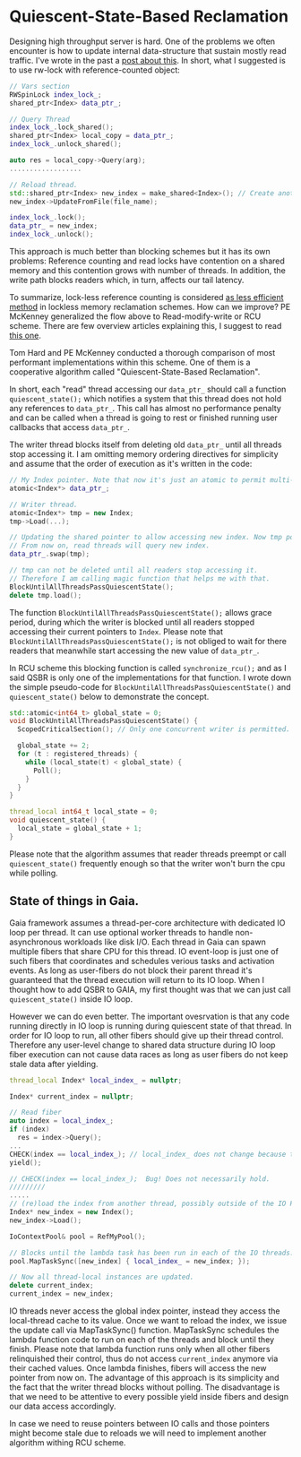 # Quiescent-State-Based Reclamation

Designing high throughput server is hard. One of the problems we often encounter is
how to update internal data-structure that sustain mostly read traffic.
I've wrote in the past a [post about this](http://www.romange.com/2017/09/29/reloading-data-structures-under-high-throughput/).
In short, what I suggested is to use rw-lock with reference-counted object:

```cpp
// Vars section
RWSpinLock index_lock_;
shared_ptr<Index> data_ptr_;

// Query Thread
index_lock_.lock_shared();
shared_ptr<Index> local_copy = data_ptr_;
index_lock_.unlock_shared();

auto res = local_copy->Query(arg);
..................

// Reload thread.
std::shared_ptr<Index> new_index = make_shared<Index>(); // Create another index object.
new_index->UpdateFromFile(file_name);

index_lock_.lock();
data_ptr_ = new_index;
index_lock_.unlock();
```

This approach is much better than blocking schemes but it has its own problems: Reference counting and
read locks have contention on a shared memory and this contention grows with number of threads.
In addition, the write path blocks readers which, in turn, affects our tail latency.

To summarize, lock-less reference counting is considered [as less efficient method](http://www2.rdrop.com/~paulmck/RCU/hart_ipdps06_slides.pdf) in lockless
memory reclamation schemes. How can we improve? PE McKenney generalized the flow above to
Read-modify-write or RCU scheme. There are few overview articles explaining this, I suggest to read
[this one](https://kukuruku.co/post/lock-free-data-structures-the-inside-rcu).

Tom Hard and PE McKenney conducted a thorough comparison of most performant implementations
within this scheme. One of them is a cooperative algorithm called "Quiescent-State-Based Reclamation".

In short, each "read" thread accessing our `data_ptr_` should call a function `quiescent_state();`
which notifies a system that this thread does not hold any references to `data_ptr_`.
This call has almost no performance penalty and can be called when a thread is going to rest or
finished running user callbacks that access `data_ptr_`.

The writer thread blocks itself from deleting old `data_ptr_` until all threads stop accessing it.
I am omitting memory ordering directives for simplicity and assume that the order of execution
as it's written in the code:

```cpp
// My Index pointer. Note that now it's just an atomic to permit multi-threading access.
atomic<Index*> data_ptr_;

// Writer thread.
atomic<Index*> tmp = new Index;
tmp->Load(...);

// Updating the shared pointer to allow accessing new index. Now tmp points to the old index.
// From now on, read threads will query new index.
data_ptr_.swap(tmp);

// tmp can not be deleted until all readers stop accessing it.
// Therefore I am calling magic function that helps me with that.
BlockUntilAllThreadsPassQuiescentState();
delete tmp.load();
```

The function `BlockUntilAllThreadsPassQuiescentState();` allows grace period, during which
the writer is blocked until all readers stopped accessing their current pointers to `Index`.
Please note that `BlockUntilAllThreadsPassQuiescentState();` is not obliged to wait for there readers
that meanwhile start accessing the new value of `data_ptr_`.

In RCU scheme this blocking function is called `synchronize_rcu();` and as I said QSBR is only one
of the implementations for that function. I wrote down the simple pseudo-code
for `BlockUntilAllThreadsPassQuiescentState()` and `quiescent_state()` below to demonstrate the concept.

```cpp
std::atomic<int64_t> global_state = 0;
void BlockUntilAllThreadsPassQuiescentState() {
  ScopedCriticalSection(); // Only one concurrent writer is permitted.

  global_state += 2;
  for (t : registered_threads) {
    while (local_state(t) < global_state) {
      Poll();
    }
  }
}

thread_local int64_t local_state = 0;
void quiescent_state() {
  local_state = global_state + 1;
}

```
Please note that the algorithm assumes that reader threads preempt or call `quiescent_state()`
frequently enough so that the writer won't burn the cpu while polling.

## State of things in Gaia.
Gaia framework assumes a thread-per-core architecture with dedicated IO loop per thread.
It can use optional worker threads to handle non-asynchronous workloads like disk I/O.
Each thread in Gaia can spawn multiple fibers that share CPU for this thread. IO event-loop
is just one of such fibers that coordinates and schedules verious tasks and activation events.
As long as user-fibers do not block their parent thread it's guaranteed that the thread execution
will return to its IO loop. When I thought how to add QSBR to GAIA, my first thought was
that we can just call `quiescent_state()` inside IO loop.

However we can do even better. The important ovesrvation is that any code running directly in IO
loop is running during quiescent state of that thread. In order for IO loop to run, all other fibers
should give up their thread control. Therefore any user-level change to shared data structure during
IO loop fiber execution can not cause data races as long as user fibers do not keep stale data after yielding.

```cpp
thread_local Index* local_index_ = nullptr;

Index* current_index = nullptr;

// Read fiber
auto index = local_index_;
if (index)
  res = index->Query();
...
CHECK(index == local_index_); // local_index_ does not change because this fiber has not yielded.
yield();

// CHECK(index == local_index_);  Bug! Does not necessarily hold.
/////////
.....
// (re)load the index from another thread, possibly outside of the IO Pool.
Index* new_index = new Index();
new_index->Load();

IoContextPool& pool = RefMyPool();

// Blocks until the lambda task has been run in each of the IO threads.
pool.MapTaskSync([new_index] { local_index_ = new_index; });

// Now all thread-local instances are updated.
delete current_index;
current_index = new_index;
```

IO threads never access the global index pointer, instead they access the local-thread cache to
its value. Once we want to reload the index, we issue the update call via MapTaskSync() function.
MapTaskSync schedules the lambda function code to run on each of the threads and block until they finish.
Please note that lambda function runs only when all other fibers relinquished their control, thus do
not access `current_index` anymore via their cached values. Once lambda finishes, fibers will access
the new pointer from now on. The advantage of this approach is its simplicity and the fact that the
writer thread blocks without polling. The disadvantage is that we need to be attentive to every
possible yield inside fibers and design our data access accordingly.

In case we need to reuse pointers between IO calls and those pointers might become stale due to reloads
we will need to implement another algorithm withing RCU scheme.
